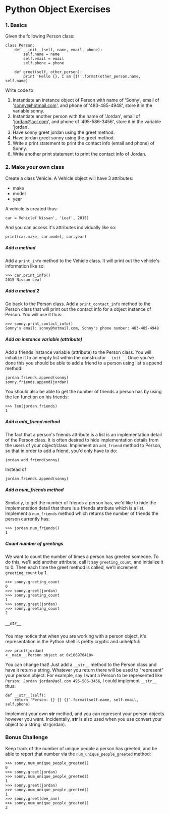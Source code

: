 # Python Object Exercises

### 1. Basics

Given the following Person class:
```
class Person:
    def __init__(self, name, email, phone):
        self.name = name
        self.email = email
        self.phone = phone

    def greet(self, other_person):
        print 'Hello {}, I am {}!'.format(other_person.name, self.name)
```
Write code to

1. Instantiate an instance object of Person with name of 'Sonny', email of 'sonny@hotmail.com', and phone of '483-485-4948', store it in the variable sonny.
2. Instantiate another person with the name of 'Jordan', email of 'jordan@aol.com', and phone of '495-586-3456', store it in the variable 'jordan'.
3. Have sonny greet jordan using the greet method.
4. Have jordan greet sonny using the greet method.
5. Write a print statement to print the contact info (email and phone) of Sonny.
6. Write another print statement to print the contact info of Jordan.

### 2. Make your own class

Create a class Vehicle. A Vehicle object will have 3 attributes:

* make
* model
* year

A vehicle is created thus:
```
car = Vehicle('Nissan', 'Leaf', 2015)
```        
And you can access it's attributes individually like so:
```
print(car.make, car.model, car.year)
```
##### Add a method

Add a `print_info` method to the Vehicle class. It will print out the vehicle's information like so:

```
>>> car.print_info()
2015 Nissan Leaf
```
##### Add a method 2

Go back to the Person class. Add a `print_contact_info` method to the Person class that will print out the contact info for a object instance of Person. You will use it thus:
```
>>> sonny.print_contact_info()
Sonny's email: sonny@hotmail.com, Sonny's phone number: 483-485-4948
```

##### Add an instance variable (attribute)

Add a friends instance variable (attribute) to the Person class. You will initialize it to an empty list within the constructor `__init__`. Once you've done this you should be able to add a friend to a person using list's append method:
```
jordan.friends.append(sonny)
sonny.friends.append(jordan)
```
You should also be able to get the number of friends a person has by using the len function on his friends:
```
>>> len(jordan.friends)
1
```

##### Add a add_friend method

The fact that a person's friends attribute is a list is an implementation detail of the Person class. It is often desired to hide implementation details from the users of your object/class. Implement an `add_friend` method to Person, so that in order to add a friend, you'd only have to do:
```
jordan.add_friend(sonny)
```
Instead of
```
jordan.friends.append(sonny)
```

##### Add a num_friends method

Similarly, to get the number of friends a person has, we'd like to hide the implementation detail that there is a friends attribute which is a list. Implement a `num_friends` method which returns the number of friends the person currently has:
```
>>> jordan.num_friends()
1
```
##### Count number of greetings

We want to count the number of times a person has greeted someone. To do this, we'll add another attribute, call it say `greeting_count`, and initialize it to 0. Then each time the greet method is called, we'll increment `greeting_count` by 1.
```
>>> sonny.greeting_count
0
>>> sonny.greet(jordan)
>>> sonny.greeting_count
1
>>> sonny.greet(jordan)
>>> sonny.greeting_count
2
```
##### `__str__`

You may notice that when you are working with a person object, it's representation in the Python shell is pretty cryptic and unhelpful:
```
>>> print(jordan)
<__main__.Person object at 0x106976410>
```
You can change that! Just add a `__str__` method to the Person class and have it return a string. Whatever you return there will be used to "represent" your person object. For example, say I want a Person to be represented like `Person: Jordan jordan@aol.com 495-586-3456`, I could implement `__str__` thus:
```
def __str__(self):
    return 'Person: {} {} {}'.format(self.name, self.email, self.phone)
```
Implement your own __str__ method, and you can represent your person objects however you want. Incidentally, __str__ is also used when you use convert your object to a string: str(jordan).

### Bonus Challenge

Keep track of the number of unique people a person has greeted, and be able to report that number via the `num_unique_people_greeted` method:
```
>>> sonny.num_unique_people_greeted()
0
>>> sonny.greet(jordan)
>>> sonny.num_unique_people_greeted()
1
>>> sonny.greet(jordan)
>>> sonny.num_unique_people_greeted()
1
>>> sonny.greet(dee_ann)
>>> sonny.num_unique_people_greeted()
2
```